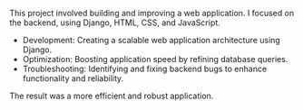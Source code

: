 This project involved building and improving a web application.  I focused on the backend, using Django, HTML, CSS, and JavaScript.

* Development:  Creating a scalable web application architecture using Django.
* Optimization:  Boosting application speed by refining database queries.
* Troubleshooting: Identifying and fixing backend bugs to enhance functionality and reliability.  

The result was a more efficient and robust application.
